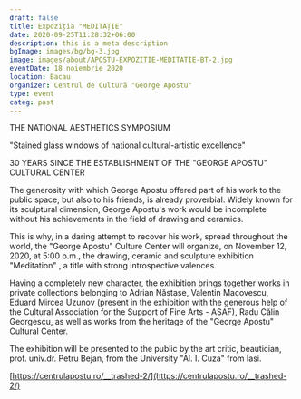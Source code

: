 ```yaml
---
draft: false
title: Expoziția "MEDITAȚIE"
date: 2020-09-25T11:28:32+06:00
description: this is a meta description
bgImage: images/bg/bg-3.jpg
image: images/about/APOSTU-EXPOZITIE-MEDITATIE-BT-2.jpg
eventDate: 18 noiembrie 2020
location: Bacau
organizer: Centrul de Cultură "George Apostu"
type: event
categ: past
---
```

THE NATIONAL AESTHETICS SYMPOSIUM

"Stained glass windows of national cultural-artistic excellence"

30 YEARS SINCE THE ESTABLISHMENT OF THE "GEORGE APOSTU" CULTURAL CENTER

The generosity with which George Apostu offered part of his work to the public space, but also to his friends, is already proverbial. Widely known for its sculptural dimension, George Apostu's work would be incomplete without his achievements in the field of drawing and ceramics.

This is why, in a daring attempt to recover his work, spread throughout the world, the "George Apostu" Culture Center will organize, on November 12, 2020, at 5:00 p.m., the drawing, ceramic and sculpture exhibition "Meditation" , a title with strong introspective valences.

Having a completely new character, the exhibition brings together works in private collections belonging to Adrian Năstase, Valentin Macovescu, Eduard Mircea Uzunov (present in the exhibition with the generous help of the Cultural Association for the Support of Fine Arts - ASAF), Radu Călin Georgescu, as well as works from the heritage of the "George Apostu" Cultural Center.

The exhibition will be presented to the public by the art critic, beautician, prof. univ.dr. Petru Bejan, from the University "Al. I. Cuza" from Iasi.



[https://centrulapostu.ro/__trashed-2/](https://centrulapostu.ro/__trashed-2/)